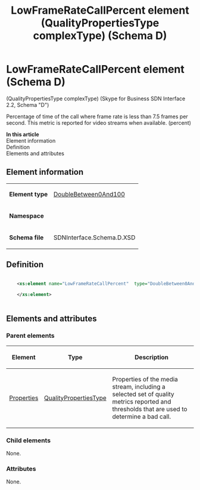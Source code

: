 ﻿---
title: LowFrameRateCallPercent element (QualityPropertiesType complexType) (Schema D)
description: Describes the Schema D iteration of the LowFrameRateCallPercent element and provides the element's definition, parent elements, and information.
TOCTitle: LowFrameRateCallPercent element
ms:assetid: 5d24c26b-1f94-3e12-9bd7-e67dd3d60593
ms:mtpsurl: https://msdn.microsoft.com/library/Mt170909(v=office.16)
ms:contentKeyID: 65855486
ms.date: 08/24/2015
mtps_version: v=office.16
dev_langs:
- xml
---

# LowFrameRateCallPercent element (Schema D)

(QualityPropertiesType complexType) (Skype for Business SDN Interface 2.2, Schema "D")

Percentage of time of the call where frame rate is less than 7.5 frames per second. This metric is reported for video streams when available. (percent)


**In this article**  
Element information  
Definition  
Elements and attributes  

## Element information

<table>

<tbody>
<tr class="odd">
<td><p><strong>Element type</strong></p></td>
<td><p><a href="doublebetween0and100-simpletype-skype-for-business-sdn-interface-2-2-schema-d.md">DoubleBetween0And100</a></p></td>
</tr>
<tr class="even">
<td><p><strong>Namespace</strong></p></td>
<td><p></p></td>
</tr>
<tr class="odd">
<td><p><strong>Schema file</strong></p></td>
<td><p>SDNInterface.Schema.D.XSD</p></td>
</tr>
</tbody>
</table>


## Definition

```xml

    <xs:element name="LowFrameRateCallPercent"  type="DoubleBetween0And100">
    
    </xs:element>
  
```

## Elements and attributes

### Parent elements

<table>

<thead>
<tr class="header">
<th><p>Element</p></th>
<th><p>Type</p></th>
<th><p>Description</p></th>
</tr>
</thead>
<tbody>
<tr class="odd">
<td><p><a href="properties-element-qualitytype-complextype-skype-for-business-sdn-interface-2-2-schema-d.md">Properties</a></p></td>
<td><p><a href="qualitypropertiestype-complextype-skype-for-business-sdn-interface-2-2-schema-d.md">QualityPropertiesType</a></p></td>
<td><p>Properties of the media stream, including a selected set of quality metrics reported and thresholds that are used to determine a bad call.</p></td>
</tr>
</tbody>
</table>


### Child elements

None.

### Attributes

None.

